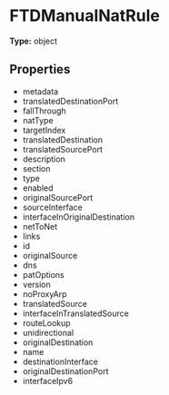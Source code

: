 # FTDManualNatRule


**Type:** object

## Properties
* metadata
* translatedDestinationPort
* fallThrough
* natType
* targetIndex
* translatedDestination
* translatedSourcePort
* description
* section
* type
* enabled
* originalSourcePort
* sourceInterface
* interfaceInOriginalDestination
* netToNet
* links
* id
* originalSource
* dns
* patOptions
* version
* noProxyArp
* translatedSource
* interfaceInTranslatedSource
* routeLookup
* unidirectional
* originalDestination
* name
* destinationInterface
* originalDestinationPort
* interfaceIpv6
